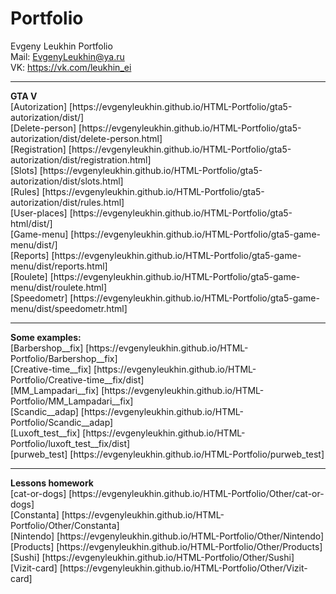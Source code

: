 # Portfolio
Evgeny Leukhin Portfolio
<br>
Mail: EvgenyLeukhin@ya.ru
<br>
VK: https://vk.com/leukhin_ei
<hr>
<b>GTA V</b><br>
[Autorization] [https://evgenyleukhin.github.io/HTML-Portfolio/gta5-autorization/dist/]<br>
[Delete-person] [https://evgenyleukhin.github.io/HTML-Portfolio/gta5-autorization/dist/delete-person.html]<br>
[Registration] [https://evgenyleukhin.github.io/HTML-Portfolio/gta5-autorization/dist/registration.html]<br>
[Slots] [https://evgenyleukhin.github.io/HTML-Portfolio/gta5-autorization/dist/slots.html]<br>
[Rules] [https://evgenyleukhin.github.io/HTML-Portfolio/gta5-autorization/dist/rules.html]<br>
[User-places] [https://evgenyleukhin.github.io/HTML-Portfolio/gta5-html/dist/]<br>
[Game-menu] [https://evgenyleukhin.github.io/HTML-Portfolio/gta5-game-menu/dist/]<br>
[Reports] [https://evgenyleukhin.github.io/HTML-Portfolio/gta5-game-menu/dist/reports.html]<br>
[Roulete] [https://evgenyleukhin.github.io/HTML-Portfolio/gta5-game-menu/dist/roulete.html]<br>
[Speedometr] [https://evgenyleukhin.github.io/HTML-Portfolio/gta5-game-menu/dist/speedometr.html]<br>
<hr>
<b>Some examples:</b>
<br>
[Barbershop__fix] [https://evgenyleukhin.github.io/HTML-Portfolio/Barbershop__fix]
<br>
[Creative-time__fix] [https://evgenyleukhin.github.io/HTML-Portfolio/Creative-time__fix/dist]
<br>
[MM_Lampadari__fix] [https://evgenyleukhin.github.io/HTML-Portfolio/MM_Lampadari__fix]
<br>
[Scandic__adap] [https://evgenyleukhin.github.io/HTML-Portfolio/Scandic__adap]
<br>
[Luxoft_test__fix] [https://evgenyleukhin.github.io/HTML-Portfolio/luxoft_test__fix/dist]
<br>
[purweb_test] [https://evgenyleukhin.github.io/HTML-Portfolio/purweb_test]
<hr>
<b>Lessons homework</b>
<br>
[cat-or-dogs] [https://evgenyleukhin.github.io/HTML-Portfolio/Other/cat-or-dogs]
<br>
[Constanta] [https://evgenyleukhin.github.io/HTML-Portfolio/Other/Constanta]
<br>
[Nintendo] [https://evgenyleukhin.github.io/HTML-Portfolio/Other/Nintendo]
<br>
[Products] [https://evgenyleukhin.github.io/HTML-Portfolio/Other/Products]
<br>
[Sushi] [https://evgenyleukhin.github.io/HTML-Portfolio/Other/Sushi]
<br>
[Vizit-card] [https://evgenyleukhin.github.io/HTML-Portfolio/Other/Vizit-card]
